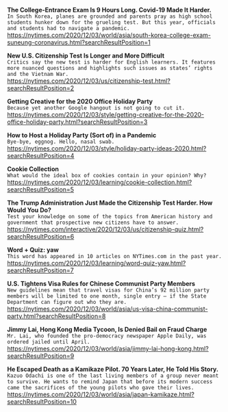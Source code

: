 **The College-Entrance Exam Is 9 Hours Long. Covid-19 Made It Harder.**\
`In South Korea, planes are grounded and parents pray as high school students hunker down for the grueling test. But this year, officials and students had to navigate a pandemic.`\
https://nytimes.com/2020/12/03/world/asia/south-korea-college-exam-suneung-coronavirus.html?searchResultPosition=1

**New U.S. Citizenship Test Is Longer and More Difficult**\
`Critics say the new test is harder for English learners. It features more nuanced questions and highlights such issues as states’ rights and the Vietnam War.`\
https://nytimes.com/2020/12/03/us/citizenship-test.html?searchResultPosition=2

**Getting Creative for the 2020 Office Holiday Party**\
`Because yet another Google hangout is not going to cut it.`\
https://nytimes.com/2020/12/03/style/getting-creative-for-the-2020-office-holiday-party.html?searchResultPosition=3

**How to Host a Holiday Party (Sort of) in a Pandemic**\
`Bye-bye, eggnog. Hello, nasal swab.`\
https://nytimes.com/2020/12/03/style/holiday-party-ideas-2020.html?searchResultPosition=4

**Cookie Collection**\
`What would the ideal box of cookies contain in your opinion? Why?`\
https://nytimes.com/2020/12/03/learning/cookie-collection.html?searchResultPosition=5

**The Trump Administration Just Made the Citizenship Test Harder. How Would You Do?**\
`Test your knowledge on some of the topics from American history and government that prospective new citizens have to answer.`\
https://nytimes.com/interactive/2020/12/03/us/citizenship-quiz.html?searchResultPosition=6

**Word + Quiz: yaw**\
`This word has appeared in 10 articles on NYTimes.com in the past year.`\
https://nytimes.com/2020/12/03/learning/word-quiz-yaw.html?searchResultPosition=7

**U.S. Tightens Visa Rules for Chinese Communist Party Members**\
`New guidelines mean that travel visas for China’s 92 million party members will be limited to one month, single entry — if the State Department can figure out who they are.`\
https://nytimes.com/2020/12/03/world/asia/us-visa-china-communist-party.html?searchResultPosition=8

**Jimmy Lai, Hong Kong Media Tycoon, Is Denied Bail on Fraud Charge**\
`Mr. Lai, who founded the pro-democracy newspaper Apple Daily, was ordered jailed until April.`\
https://nytimes.com/2020/12/03/world/asia/jimmy-lai-hong-kong.html?searchResultPosition=9

**He Escaped Death as a Kamikaze Pilot. 70 Years Later, He Told His Story.**\
`Kazuo Odachi is one of the last living members of a group never meant to survive. He wants to remind Japan that before its modern success came the sacrifices of the young pilots who gave their lives.`\
https://nytimes.com/2020/12/03/world/asia/japan-kamikaze.html?searchResultPosition=10

